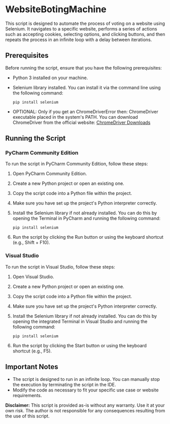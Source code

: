 # WebsiteBotingMachine

This script is designed to automate the process of voting on a website using Selenium. It navigates to a specific website, performs a series of actions such as accepting cookies, selecting options, and clicking buttons, and then repeats the process in an infinite loop with a delay between iterations.

## Prerequisites

Before running the script, ensure that you have the following prerequisites:

- Python 3 installed on your machine.
- Selenium library installed. You can install it via the command line using the following command:

  ```
  pip install selenium
  ```

- OPTIONAL: Only if you get an ChromeDriverError then: ChromeDriver executable placed in the system's PATH. You can download ChromeDriver from the official website: [ChromeDriver Downloads](https://sites.google.com/a/chromium.org/chromedriver/downloads)

## Running the Script

### PyCharm Community Edition

To run the script in PyCharm Community Edition, follow these steps:

1. Open PyCharm Community Edition.
2. Create a new Python project or open an existing one.
3. Copy the script code into a Python file within the project.
4. Make sure you have set up the project's Python interpreter correctly.
5. Install the Selenium library if not already installed. You can do this by opening the Terminal in PyCharm and running the following command:

   ```
   pip install selenium
   ```

6. Run the script by clicking the Run button or using the keyboard shortcut (e.g., Shift + F10).

### Visual Studio

To run the script in Visual Studio, follow these steps:

1. Open Visual Studio.
2. Create a new Python project or open an existing one.
3. Copy the script code into a Python file within the project.
4. Make sure you have set up the project's Python interpreter correctly.
5. Install the Selenium library if not already installed. You can do this by opening the integrated Terminal in Visual Studio and running the following command:

   ```
   pip install selenium
   ```

6. Run the script by clicking the Start button or using the keyboard shortcut (e.g., F5).

## Important Notes

- The script is designed to run in an infinite loop. You can manually stop the execution by terminating the script in the IDE.
- Modify the code as necessary to fit your specific use case or website requirements.

**Disclaimer:** This script is provided as-is without any warranty. Use it at your own risk. The author is not responsible for any consequences resulting from the use of this script.

